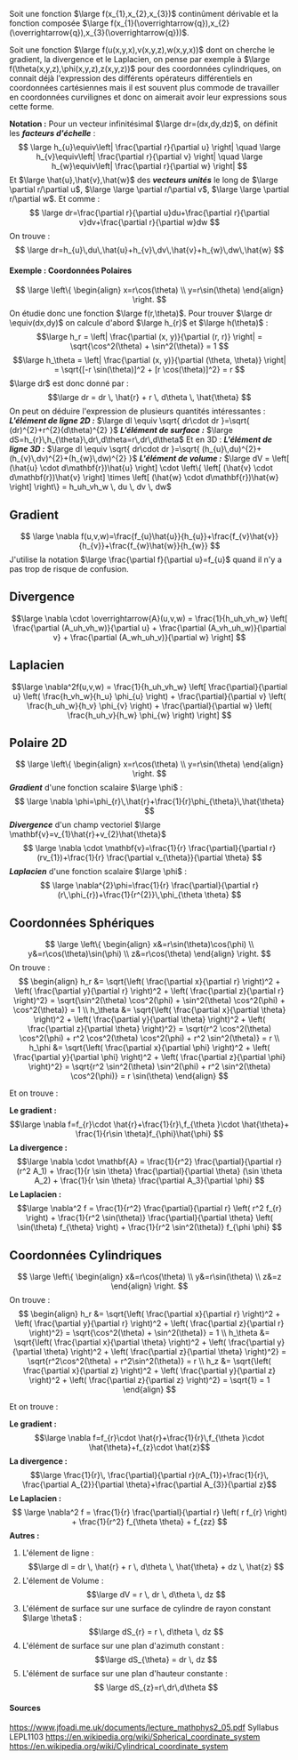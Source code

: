 Soit une fonction $\large f(x_{1},x_{2},x_{3})$ continûment dérivable et la fonction composée $\large f(x_{1}(\overrightarrow{q}),x_{2}(\overrightarrow{q}),x_{3}(\overrightarrow{q}))$.

Soit une fonction $\large f(u(x,y,x),v(x,y,z),w(x,y,x))$ dont on cherche le gradient, la divergence et le Laplacien, on pense par exemple à $\large f(\theta(x,y,z),\phi(x,y,z),z(x,y,z))$ pour des coordonnées cylindriques, on connait déjà l'expression des différents opérateurs différentiels en coordonnées cartésiennes mais il est souvent plus commode de travailler en coordonnées curvilignes et donc on aimerait avoir leur expressions sous cette forme. 

**Notation :**
Pour un vecteur infinitésimal $\large dr=(dx,dy,dz)$, on définit les ***facteurs d'échelle*** :
$$
\large h_{u}\equiv\left| \frac{\partial r}{\partial u} \right| \quad \large h_{v}\equiv\left| \frac{\partial r}{\partial v} \right| \quad \large h_{w}\equiv\left| \frac{\partial r}{\partial w} \right|
$$
Et $\large \hat{u},\hat{v},\hat{w}$ des ***vecteurs unités*** le long de $\large \partial r/\partial u$,  $\large \large \partial r/\partial v$, $\large \large \partial r/\partial w$. Et comme :
$$
\large dr=\frac{\partial r}{\partial u}du+\frac{\partial r}{\partial v}dv+\frac{\partial r}{\partial w}dw
$$
On trouve :
$$
\large dr=h_{u}\,du\,\hat{u}+h_{v}\,dv\,\hat{v}+h_{w}\,dw\,\hat{w}
$$
#### Exemple : Coordonnées Polaires
$$
\large 
\left\{
\begin{align}
x=r\cos(\theta) \\
y=r\sin(\theta)
\end{align}
\right.
$$
On étudie donc une fonction $\large f(r,\theta)$.
Pour trouver $\large dr \equiv(dx,dy)$ on calcule d'abord $\large h_{r}$ et $\large h(\theta)$ :
$$\large
h_r = \left| \frac{\partial (x, y)}{\partial (r, r)} \right| = \sqrt{\cos^2(\theta) + \sin^2(\theta)} = 1
$$
$$\large
h_\theta = \left| \frac{\partial (x, y)}{\partial (\theta, \theta)} \right| = \sqrt{[-r \sin(\theta)]^2 + [r \cos(\theta)]^2} = r
$$
$\large dr$ est donc donné par :
$$\large
dr = dr \, \hat{r} + r \, d\theta \, \hat{\theta}
$$
On peut on déduire l'expression de plusieurs quantités intéressantes :
***L'élément de ligne 2D :*** $\large dl \equiv \sqrt{ dr\cdot dr }=\sqrt{ (dr)^{2}+r^{2}(d\theta)^{2} }$
***L'élément de surface :*** $\large dS=h_{r}\,h_{\theta}\,dr\,d\theta=r\,dr\,d\theta$
Et en 3D :
***L'élément de ligne 3D :*** $\large dl \equiv \sqrt{ dr\cdot dr }=\sqrt{ (h_{u}\,du)^{2}+(h_{v}\,dv)^{2}+(h_{w}\,dw)^{2} }$
***L'élément de volume :*** $\large dV = \left[ (\hat{u} \cdot d\mathbf{r})\hat{u} \right] \cdot \left\{ \left[ (\hat{v} \cdot d\mathbf{r})\hat{v} \right] \times \left[ (\hat{w} \cdot d\mathbf{r})\hat{w} \right] \right\} = h_uh_vh_w \, du \, dv \, dw$
## Gradient
$$
\large \nabla f(u,v,w)=\frac{f_{u}\hat{u}}{h_{u}}+\frac{f_{v}\hat{v}}{h_{v}}+\frac{f_{w}\hat{w}}{h_{w}}
$$
J'utilise la notation $\large \frac{\partial f}{\partial u}=f_{u}$ quand il n'y a pas trop de risque de confusion.
## Divergence
$$\large \nabla \cdot \overrightarrow{A}(u,v,w) = \frac{1}{h_uh_vh_w} \left[ \frac{\partial (A_uh_vh_w)}{\partial u} + \frac{\partial (A_vh_uh_w)}{\partial v} + \frac{\partial (A_wh_uh_v)}{\partial w} \right] $$
## Laplacien
$$\large \nabla^2f(u,v,w) = \frac{1}{h_uh_vh_w} \left[ \frac{\partial}{\partial u} \left( \frac{h_vh_w}{h_u} \phi_{u} \right) + \frac{\partial}{\partial v} \left( \frac{h_uh_w}{h_v} \phi_{v} \right) + \frac{\partial}{\partial w} \left( \frac{h_uh_v}{h_w} \phi_{w} \right) \right] $$
## Polaire 2D
$$
\large 
\left\{
\begin{align}
x=r\cos(\theta) \\
y=r\sin(\theta)
\end{align}
\right.
$$
***Gradient*** d'une fonction scalaire $\large \phi$ :
$$
\large \nabla \phi=\phi_{r}\,\hat{r}+\frac{1}{r}\phi_{\theta}\,\hat{\theta}
$$
***Divergence*** d'un champ vectoriel $\large \mathbf{v}=v_{1}\hat{r}+v_{2}\hat{\theta}$
$$
\large \nabla \cdot \mathbf{v}=\frac{1}{r} \frac{\partial}{\partial r}(rv_{1})+\frac{1}{r} \frac{\partial v_{\theta}}{\partial \theta}
$$
***Laplacien*** d'une fonction scalaire $\large \phi$ :
$$
\large \nabla^{2}\phi=\frac{1}{r} \frac{\partial}{\partial r}(r\,\phi_{r})+\frac{1}{r^{2}}\,\phi_{\theta \theta}
$$

## Coordonnées Sphériques
$$
\large 
\left\{
\begin{align}
x&=r\sin(\theta)\cos(\phi) \\
y&=r\cos(\theta)\sin(\phi) \\
z&=r\cos(\theta)
\end{align}
\right.
$$
On trouve :
$$ 
\begin{align}
h_r &= \sqrt{\left( \frac{\partial x}{\partial r} \right)^2 + \left( \frac{\partial y}{\partial r} \right)^2 + \left( \frac{\partial z}{\partial r} \right)^2} = \sqrt{\sin^2(\theta) \cos^2(\phi) + \sin^2(\theta) \cos^2(\phi) + \cos^2(\theta)} = 1 \\
h_\theta &= \sqrt{\left( \frac{\partial x}{\partial \theta} \right)^2 + \left( \frac{\partial y}{\partial \theta} \right)^2 + \left( \frac{\partial z}{\partial \theta} \right)^2} = \sqrt{r^2 \cos^2(\theta) \cos^2(\phi) + r^2 \cos^2(\theta) \cos^2(\phi) + r^2 \sin^2(\theta)} = r \\
h_\phi &= \sqrt{\left( \frac{\partial x}{\partial \phi} \right)^2 + \left( \frac{\partial y}{\partial \phi} \right)^2 + \left( \frac{\partial z}{\partial \phi} \right)^2} = \sqrt{r^2 \sin^2(\theta) \sin^2(\phi) + r^2 \sin^2(\theta) \cos^2(\phi)} = r \sin(\theta)
\end{align}
 $$

Et on trouve :

**Le gradient :**
$$\large 
\nabla f=f_{r}\cdot \hat{r}+\frac{1}{r}\,f_{\theta }\cdot \hat{\theta}+ \frac{1}{r\sin \theta}f_{\phi}\hat{\phi}
$$
**La divergence :**
$$\large \nabla \cdot \mathbf{A} = \frac{1}{r^2} \frac{\partial}{\partial r} (r^2 A_1) + \frac{1}{r \sin \theta} \frac{\partial}{\partial \theta} (\sin \theta A_2) + \frac{1}{r \sin \theta} \frac{\partial A_3}{\partial \phi} $$
**Le Laplacien :**
$$\large \nabla^2 f = \frac{1}{r^2} \frac{\partial}{\partial r} \left( r^2 f_{r} \right) + \frac{1}{r^2 \sin(\theta)} \frac{\partial}{\partial \theta} \left( \sin(\theta) f_{\theta} \right) + \frac{1}{r^2 \sin^2(\theta)} f_{\phi \phi} $$
## Coordonnées Cylindriques
$$
\large 
\left\{
\begin{align}
x&=r\cos(\theta) \\
y&=r\sin(\theta) \\
z&=z
\end{align}
\right.
$$
On trouve :
$$ 
\begin{align}
h_r &= \sqrt{\left( \frac{\partial x}{\partial r} \right)^2 + \left( \frac{\partial y}{\partial r} \right)^2 + \left( \frac{\partial z}{\partial r} \right)^2} = \sqrt{\cos^2(\theta) + \sin^2(\theta)} = 1 \\
h_\theta &= \sqrt{\left( \frac{\partial x}{\partial \theta} \right)^2 + \left( \frac{\partial y}{\partial \theta} \right)^2 + \left( \frac{\partial z}{\partial \theta} \right)^2} = \sqrt{r^2\cos^2(\theta) + r^2\sin^2(\theta)} = r \\
h_z &= \sqrt{\left( \frac{\partial x}{\partial z} \right)^2 + \left( \frac{\partial y}{\partial z} \right)^2 + \left( \frac{\partial z}{\partial z} \right)^2} = \sqrt{1} = 1
\end{align}
 $$

Et on trouve :

**Le gradient :**
$$\large \nabla f=f_{r}\cdot \hat{r}+\frac{1}{r}\,f_{\theta }\cdot \hat{\theta}+f_{z}\cdot \hat{z}$$
**La divergence :**
$$\large \frac{1}{r}\, \frac{\partial}{\partial r}(rA_{1})+\frac{1}{r}\, \frac{\partial A_{2}}{\partial \theta}+\frac{\partial A_{3}}{\partial z}$$
**Le Laplacien :**
$$ \large \nabla^2 f = \frac{1}{r} \frac{\partial}{\partial r} \left( r f_{r} \right) + \frac{1}{r^2} f_{\theta \theta} + f_{zz} $$
**Autres :**
1. L'élement de ligne :
$$\large
dl = dr \, \hat{r} + r \, d\theta \, \hat{\theta} + dz \, \hat{z}
$$
2. L'élement de Volume :
$$\large
dV = r \, dr \, d\theta \, dz
$$
3. L'élément de surface sur une surface de cylindre de rayon constant $\large \theta$ :
$$\large
dS_{r} = r \, d\theta \, dz
$$
4. L'élément de surface sur une plan d'azimuth constant :
$$\large
dS_{\theta} = dr \, dz
$$
5. L'élément de surface sur une plan d'hauteur constante :
$$
\large dS_{z}=r\,dr\,d\theta
$$





#### Sources
https://www.jfoadi.me.uk/documents/lecture_mathphys2_05.pdf
Syllabus LEPL1103
https://en.wikipedia.org/wiki/Spherical_coordinate_system
https://en.wikipedia.org/wiki/Cylindrical_coordinate_system